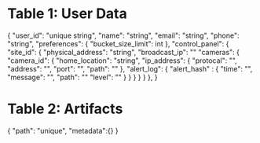# Table 1: User Data

{
	"user_id": "unique string",
	"name": "string",
	"email": "string",
	"phone": "string",
	"preferences": {
		"bucket_size_limit": int
	},
	"control_panel": {
		"site_id": {
			"physical_address": "string",
			"broadcast_ip": ""
			"cameras": {
				"camera_id": {
					"home_location": "string",
					"ip_address": {
						"protocal": "",
						"address": "",
						"port": "",
						"path": ""
					},
					"alert_log": {
						"alert_hash" : {
							"time": "",
							"message": "",
							"path": ""
							"level": ""
						}
					}
				}
			}
		}
	},
}

# Table 2: Artifacts

{
	"path": "unique",
	"metadata":{}
}

